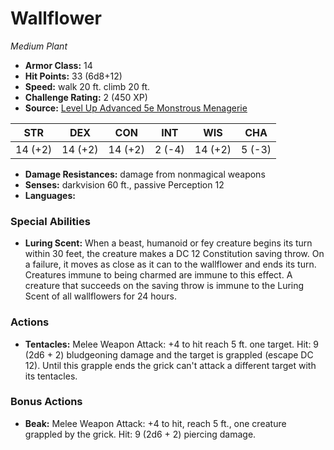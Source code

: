 # Wallflower

*Medium* *Plant*

- **Armor Class:** 14
- **Hit Points:** 33 (6d8+12)
- **Speed:** walk 20 ft. climb 20 ft.
- **Challenge Rating:** 2 (450 XP)
- **Source:** [Level Up Advanced 5e Monstrous Menagerie](https://www.levelup5e.com)

| STR | DEX | CON | INT | WIS | CHA |
| --- | --- | --- | --- | --- | --- |
| 14 (+2) | 14 (+2) | 14 (+2) | 2 (-4) | 14 (+2) | 5 (-3) |

- **Damage Resistances:** damage from nonmagical weapons
- **Senses:** darkvision 60 ft., passive Perception 12
- **Languages:** 
### Special Abilities
- **Luring Scent:** When a beast, humanoid or fey creature begins its turn within 30 feet, the creature makes a DC 12 Constitution saving throw. On a failure, it moves as close as it can to the wallflower and ends its turn. Creatures immune to being charmed are immune to this effect. A creature that succeeds on the saving throw is immune to the Luring Scent of all wallflowers for 24 hours.
### Actions
- **Tentacles:** Melee Weapon Attack: +4 to hit  reach 5 ft.  one target. Hit: 9 (2d6 + 2) bludgeoning damage  and the target is grappled (escape DC 12). Until this grapple ends  the grick can't attack a different target with its tentacles.
### Bonus Actions
- **Beak:** Melee Weapon Attack: +4 to hit, reach 5 ft., one creature grappled by the grick. Hit: 9 (2d6 + 2) piercing damage.
